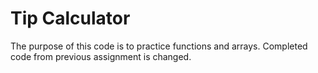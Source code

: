 # Tip Calculator

The purpose of this code is to practice functions and arrays. Completed code from previous assignment is changed.